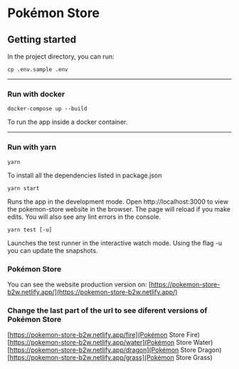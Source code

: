 # Pokémon Store

## Getting started
In the project directory, you can run:

```console
cp .env.sample .env
```

---

### Run with docker

```console
docker-compose up --build
```

To run the app inside a docker container.

---

### Run with yarn

```console
yarn
```

To install all the dependencies listed in package.json

```console
yarn start
```

Runs the app in the development mode.
Open http://localhost:3000 to view the pokemon-store website in the browser.
The page will reload if you make edits.
You will also see any lint errors in the console.

```console
yarn test [-u]
```

Launches the test runner in the interactive watch mode.
Using the flag -u you can update the snapshots.

### Pokémon Store

You can see the website production version on:
[https://pokemon-store-b2w.netlify.app/](https://pokemon-store-b2w.netlify.app/)

### Change the last part of the url to see diferent versions of Pokémon Store

[https://pokemon-store-b2w.netlify.app/fire](Pokémon Store Fire)
[https://pokemon-store-b2w.netlify.app/water](Pokémon Store Water)
[https://pokemon-store-b2w.netlify.app/dragon](Pokémon Store Dragon)
[https://pokemon-store-b2w.netlify.app/grass](Pokémon Store Grass)